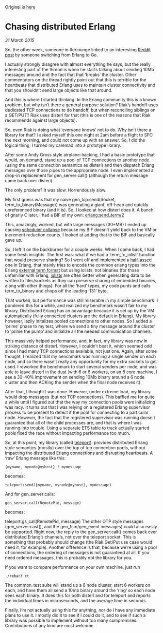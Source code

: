 Original is [here](https://vagabond.github.io/programming/2015/03/31/chasing-distributed-erlang)

# Chasing distributed Erlang

_31 March 2015_

So, the other week, someone in #erlounge linked to an interesting [Reddit post](http://www.reddit.com/r/golang/comments/2y5nc0/fault_tolerance_in_go/cp7m29l) by someone switching from Erlang to Go.

I actually strongly disagree with almost everything he says, but the really interesting part of the thread is when he starts talking about sending 10Mb messages around and the fact that that ‘breaks’ the cluster. Other commentators on the thread rightly point out that this is terrible for the heartbeats that distributed Erlang uses to maintain cluster connectivity and that you shouldn’t send large objects like that around.

And this is where I started thinking. In the Erlang community this is a known problem, but why isn’t there a general purpose solution? Riak’s handoff uses dedicated TCP connections to do handoff, but when reconciling siblings on a GET/PUT? Riak uses disterl for that (this is one of the reasons that Riak recommends against large objects).

So, even Riak is doing what ‘everyone knows’ not to do. Why isn’t there a library for that? I asked myself this one night at 2am before a flight to SFO the next morning, and could not come up with an answer. So, I did the logical thing; I turned my caremad into a prototype library.

After some Andy Gross style airplane-hacking, I had a basic prototype that would, on demand, stand up a pool of TCP connections to another node (using the same connection semantics as disterl) and then dispatch Erlang messages over those pipes to the appropriate node. I even implemented a drop-in replacement for gen_server:call() (although the return message came back over disterl).

The only problem? It was slow. Horrendously slow.

My first guess was that my naive gen_tcp:send(Socket, term_to_binary(Message)) was generating a giant, off-heap and quickly unreferenced binary (and it is). So, I looked at how disterl does it. A bunch of gnarly C later, I had a BIF of my own: [erlang:send_term/2](https://gist.github.com/Vagabond/efb0c1563ef7b94b3b27)

This, amazingly, worked, but with large messages (30+MB) I ended up causing [scheduler collapse](http://erlang.org/pipermail/erlang-bugs/2013-May/003529.html) because my BIF doesn’t yield back to the VM or increment reduction counts. I looked at adding that to the BIF and basically gave up.

So, I left it on the backburner for a couple weeks. When I came back, I had some fresh insights. The first was: what if we had a ‘term_to_iolist’ function that would preserve sharing? So I went off and implemented a [half-assed](https://github.com/Vagabond/teleport/blob/c785e40b03319dd1b8431423465233021c01d20c/src/teleport.erl#L83-L123) one in Erlang, that mainly tries to encode the common erlang types into the Erlang [external term format](http://erlang.org/doc/apps/erts/erl_ext_dist.html) but using iolists, not binaries (for those unfamiliar with Erlang, [iolists](http://prog21.dadgum.com/70.html) are often better when generating data to be written to files/sockets as they can preserve sharing of embedded binaries, along with other things). For all the ‘hard’ types, my code punts and calls term_to_binary and chops off the leading ‘131’ byte.

That worked, but performance was still miserable in my simple benchmark. I pondered this for a while, and realized my benchmark wasn’t fair to my library. Distributed Erlang has an advantage because it is set up by the VM automatically (fully connected clusters are the default in Erlang). My library, however, lazily initalizes pooled connections to other nodes. So I added a ‘prime’ phase to my test, where we send a tiny message around the cluster to ‘prime the pump’ and initialize all the needed communication channels.

This massively helped performance, and, in fact, my library was now in striking distance of disterl. However, I couldn’t beat it, which seemed odd since I had many TCP connections available, not just one. Again, after some thought, I realized that my benchmark was running a single sender on each node, and so there wasn’t really any opportunity for my extra sockets to get used. I reworked the benchmark to start several senders per node, and was able to leave disterl in the dust (with 6 or 8 workers, on an 8 core machine, I see a 30-40% improvement on sending 10Mb binary around a 6 node cluster and then ACKing the sender when the final node receives it).

After that, I thought I was done. However, under extreme load, my library would drop messages (but not TCP connections). This baffled me for quite a while until I figured out that the way my connection pools were initializing was racy. It turns out that I was relying on a registered Erlang supervisor process to be present to detect if the pool for connecting to a particular node. However, the fact that the registered supervisor was running doesn’t guarantee that all of the child processes are, and that is where I was running into trouble. Using a separate ETS table to track actually started pools fixed the race without impacting performance too much.

So, at this point, my library (called [teleport](https://github.com/Vagabond/teleport/)), provides distributed Erlang style semantics (mostly) over the top of tcp connection pools, without impacting the distributed Erlang connections and disrupting heartbeats. A ‘raw’ Erlang message like this:

    {myname, mynode@myhost} ! mymessage
becomes:

    teleport:send({myname, mynode@myhost}, mymessage)
And for gen_server:calls:

    gen_server:call(RemotePid, message)
becomes:

teleport:gs_call(RemotePid, message)
The other OTP style messages (gen_server:cast(), and the gen_fsm/gen_event messages) could also easily be supported. Right now, the reply to the gen_server:call() comes back over distributed Erlang’s channels, not over the teleport socket. This is something that probably should change (the Riak Get/Put use case would need it, for example). Another difference is that, because we’re using a pool of connections, the ordering of messages is not guaranteed at all. If you need ordered messages, this is probably not the library for you.

If you want to compare performance on your own machine, just run

    ./rebar3 ct
The common_test suite will stand up a 6 node cluster, start 6 workers on each, and have them all send a 10mb binary around the ‘ring’ so each node sees each binary. It does this for both disterl and for teleport and reports the individual times in microseconds, and the average time in seconds.

Finally, I’m not actually using this for anything, nor do I have any immediate plans to use it. I mostly did it to see if I could do it, and to see if such a library was possible to implement without too many compromises. Contributions of any kind are most welcome.
